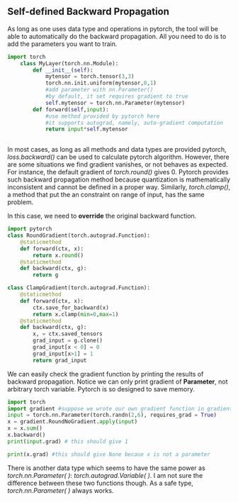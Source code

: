 ## Self-defined Backward Propagation

As long as one uses data type and operations in pytorch, the tool will be able to automatically do the backward propagation. All you need to do is to add the parameters you want to train.

```python
import torch
	class MyLayer(torch.nn.Module):
    	def __init__(self):
            mytensor = torch.tensor(3,3)
            torch.nn.init.uniform(mytensor,0,1)
            #add parameter with nn.Parameter()
            #by default, it set requires gradient to true
            self.mytensor = torch.nn.Parameter(mytensor)
     	def forward(self,input):
            #use method provided by pytorch here
            #it supports autograd, namely, auto-gradient computation
            return input*self.mytensor
    
```



In most cases, as long as all methods and data types are provided pytorch, *loss.backward()* can be used to calculate pytorch algorithm. However, there are some situations we find gradient vanishes, or not behaves as expected. For instance,  the default gradient of *torch.round()* gives 0. Pytorch provides such backward propagation method because quantization is mathematically inconsistent and cannot be defined in a proper way. Similarly, *torch.clamp()*, a method that put the an constraint on range of input, has the same problem.

In this case, we need to __override__ the original backward function.

```python
import pytorch
class RoundGradient(torch.autograd.Function):
    @staticmethod
    def forward(ctx, x):
        return x.round()
    @staticmethod
    def backward(ctx, g):
        return g 

class ClampGradient(torch.autograd.Function):
    @staticmethod
    def forward(ctx, x):
        ctx.save_for_backward(x)
        return x.clamp(min=0,max=1)
    @staticmethod
    def backward(ctx, g):
        x, = ctx.saved_tensors
        grad_input = g.clone()
        grad_input[x < 0] = 0
        grad_input[x>1] = 1
        return grad_input
```



We can easily check the gradient function by printing the results of backward propagation. Notice we can only print gradient of __Parameter__, not arbitrary torch variable. Pytorch is so designed to save memory.

```python
import torch
import gradient #suppose we wrote our own gradient function in gradient.py
input = torch.nn.Parameter(torch.randn(2,6), requires_grad = True)
x = gradient.RoundNoGradient.apply(input)
x = x.sum()
x.backward()
print(input.grad) # this should give 1

print(x.grad) #this should give None becaue x is not a parameter
```



There is another data type which seems to have the same power as *torch.nn.Parameter( )*: *torch.autograd.Variable( )*. I am not sure the difference between these two functions though. As a safe type, *torch.nn.Parameter( )* always works.

